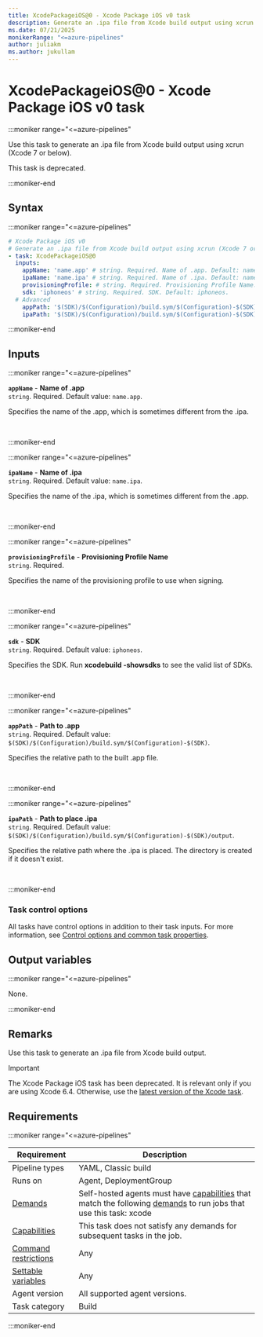 ```yaml
---
title: XcodePackageiOS@0 - Xcode Package iOS v0 task
description: Generate an .ipa file from Xcode build output using xcrun (Xcode 7 or below).
ms.date: 07/21/2025
monikerRange: "<=azure-pipelines"
author: juliakm
ms.author: jukullam
---
```


# XcodePackageiOS@0 - Xcode Package iOS v0 task

<!-- :::description::: -->
:::moniker range="<=azure-pipelines"

<!-- :::editable-content name="description"::: -->
Use this task to generate an .ipa file from Xcode build output using xcrun (Xcode 7 or below).

This task is deprecated.
<!-- :::editable-content-end::: -->

<!-- This task is deprecated. -->

:::moniker-end
<!-- :::description-end::: -->

<!-- :::syntax::: -->
## Syntax

:::moniker range="<=azure-pipelines"

```yaml
# Xcode Package iOS v0
# Generate an .ipa file from Xcode build output using xcrun (Xcode 7 or below).
- task: XcodePackageiOS@0
  inputs:
    appName: 'name.app' # string. Required. Name of .app. Default: name.app.
    ipaName: 'name.ipa' # string. Required. Name of .ipa. Default: name.ipa.
    provisioningProfile: # string. Required. Provisioning Profile Name. 
    sdk: 'iphoneos' # string. Required. SDK. Default: iphoneos.
  # Advanced
    appPath: '$(SDK)/$(Configuration)/build.sym/$(Configuration)-$(SDK)' # string. Required. Path to .app. Default: $(SDK)/$(Configuration)/build.sym/$(Configuration)-$(SDK).
    ipaPath: '$(SDK)/$(Configuration)/build.sym/$(Configuration)-$(SDK)/output' # string. Required. Path to place .ipa. Default: $(SDK)/$(Configuration)/build.sym/$(Configuration)-$(SDK)/output.
```

:::moniker-end

<!-- :::syntax-end::: -->

<!-- :::inputs::: -->
## Inputs

<!-- :::item name="appName"::: -->
:::moniker range="<=azure-pipelines"

**`appName`** - **Name of .app**<br>
`string`. Required. Default value: `name.app`.<br>
<!-- :::editable-content name="helpMarkDown"::: -->
Specifies the name of the .app, which is sometimes different from the .ipa.
<!-- :::editable-content-end::: -->
<br>

:::moniker-end
<!-- :::item-end::: -->
<!-- :::item name="ipaName"::: -->
:::moniker range="<=azure-pipelines"

**`ipaName`** - **Name of .ipa**<br>
`string`. Required. Default value: `name.ipa`.<br>
<!-- :::editable-content name="helpMarkDown"::: -->
Specifies the name of the .ipa, which is sometimes different from the .app.
<!-- :::editable-content-end::: -->
<br>

:::moniker-end
<!-- :::item-end::: -->
<!-- :::item name="provisioningProfile"::: -->
:::moniker range="<=azure-pipelines"

**`provisioningProfile`** - **Provisioning Profile Name**<br>
`string`. Required.<br>
<!-- :::editable-content name="helpMarkDown"::: -->
Specifies the name of the provisioning profile to use when signing.
<!-- :::editable-content-end::: -->
<br>

:::moniker-end
<!-- :::item-end::: -->
<!-- :::item name="sdk"::: -->
:::moniker range="<=azure-pipelines"

**`sdk`** - **SDK**<br>
`string`. Required. Default value: `iphoneos`.<br>
<!-- :::editable-content name="helpMarkDown"::: -->
Specifies the SDK. Run **xcodebuild -showsdks** to see the valid list of SDKs.
<!-- :::editable-content-end::: -->
<br>

:::moniker-end
<!-- :::item-end::: -->
<!-- :::item name="appPath"::: -->
:::moniker range="<=azure-pipelines"

**`appPath`** - **Path to .app**<br>
`string`. Required. Default value: `$(SDK)/$(Configuration)/build.sym/$(Configuration)-$(SDK)`.<br>
<!-- :::editable-content name="helpMarkDown"::: -->
Specifies the relative path to the built .app file.
<!-- :::editable-content-end::: -->
<br>

:::moniker-end
<!-- :::item-end::: -->
<!-- :::item name="ipaPath"::: -->
:::moniker range="<=azure-pipelines"

**`ipaPath`** - **Path to place .ipa**<br>
`string`. Required. Default value: `$(SDK)/$(Configuration)/build.sym/$(Configuration)-$(SDK)/output`.<br>
<!-- :::editable-content name="helpMarkDown"::: -->
Specifies the relative path where the .ipa is placed. The directory is created if it doesn't exist.
<!-- :::editable-content-end::: -->
<br>

:::moniker-end
<!-- :::item-end::: -->

### Task control options

All tasks have control options in addition to their task inputs. For more information, see [Control options and common task properties](/azure/devops/pipelines/yaml-schema/steps-task#common-task-properties).
<!-- :::inputs-end::: -->

<!-- :::outputVariables::: -->
## Output variables

:::moniker range="<=azure-pipelines"

None.

:::moniker-end
<!-- :::outputVariables-end::: -->

<!-- :::remarks::: -->
<!-- :::editable-content name="remarks"::: -->
## Remarks

Use this task to generate an .ipa file from Xcode build output.

> [!IMPORTANT]
> The Xcode Package iOS task has been deprecated.
It is relevant only if you are using Xcode 6.4.
Otherwise, use the [latest version of the Xcode task](xcode-v5.md).
<!-- :::editable-content-end::: -->
<!-- :::remarks-end::: -->

<!-- :::examples::: -->
<!-- :::editable-content name="examples"::: -->
<!-- :::editable-content-end::: -->
<!-- :::examples-end::: -->

<!-- :::properties::: -->
## Requirements

:::moniker range="<=azure-pipelines"

| Requirement | Description |
|-------------|-------------|
| Pipeline types | YAML, Classic build |
| Runs on | Agent, DeploymentGroup |
| [Demands](/azure/devops/pipelines/process/demands) | Self-hosted agents must have [capabilities](/azure/devops/pipelines/agents/agents#capabilities) that match the following [demands](/azure/devops/pipelines/process/demands) to run jobs that use this task: xcode |
| [Capabilities](/azure/devops/pipelines/agents/agents#capabilities) | This task does not satisfy any demands for subsequent tasks in the job. |
| [Command restrictions](/azure/devops/pipelines/security/templates#agent-logging-command-restrictions) | Any |
| [Settable variables](/azure/devops/pipelines/security/templates#agent-logging-command-restrictions) | Any |
| Agent version | All supported agent versions. |
| Task category | Build |

:::moniker-end
<!-- :::properties-end::: -->

<!-- :::see-also::: -->
<!-- :::editable-content name="seeAlso"::: -->
<!-- :::editable-content-end::: -->
<!-- :::see-also-end::: -->